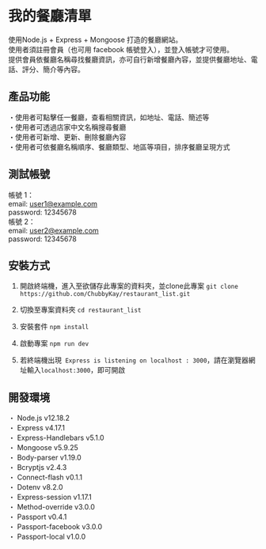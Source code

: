 # 我的餐廳清單 
使用Node.js + Express + Mongoose 打造的餐廳網站。<br>
使用者須註冊會員（也可用 facebook 帳號登入），並登入帳號才可使用。<br>
提供會員依餐廳名稱尋找餐廳資訊，亦可自行新增餐廳內容，並提供餐廳地址、電話、評分、簡介等內容。<br>

## 產品功能 
・使用者可點擊任一餐廳，查看相關資訊，如地址、電話、簡述等<br>
・使用者可透過店家中文名稱搜尋餐廳<br>
・使用者可新增、更新、刪除餐廳內容<br>
・使用者可依餐廳名稱順序、餐廳類型、地區等項目，排序餐廳呈現方式<br>

## 測試帳號
  帳號 1：  <br>
    email: user1@example.com<br>
    password: 12345678<br>
  帳號 2：  <br>
    email: user2@example.com<br>
    password: 12345678<br>
  
## 安裝方式 
1. 開啟終端機，進入至欲儲存此專案的資料夾，並clone此專案
`git clone https://github.com/ChubbyKay/restaurant_list.git`

2. 切換至專案資料夾
`cd restaurant_list `

3. 安裝套件
`npm install`

4. 啟動專案
`npm run dev`

5. 若終端機出現` Express is listening on localhost : 3000`，請在瀏覽器網址輸入` localhost:3000 `，即可開啟

## 開發環境
・ Node.js v12.18.2<br>
・ Express v4.17.1<br>
・ Express-Handlebars v5.1.0<br>
・ Mongoose v5.9.25<br>
・ Body-parser v1.19.0<br>
・ Bcryptjs v2.4.3<br>
・ Connect-flash v0.1.1<br>
・ Dotenv v8.2.0<br>
・ Express-session v1.17.1<br>
・ Method-override v3.0.0<br>
・ Passport v0.4.1<br>
・ Passport-facebook v3.0.0<br>
・ Passport-local v1.0.0<br>    
